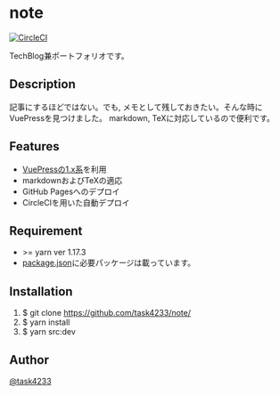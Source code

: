 # note

[![CircleCI](https://circleci.com/gh/task4233/note.svg?style=svg)](https://circleci.com/gh/task4233/note)

TechBlog兼ポートフォリオです。


## Description
記事にするほどではない。でも, メモとして残しておきたい。そんな時にVuePressを見つけました。
markdown, TeXに対応しているので便利です。

## Features

- [VuePressの1.x系](https://v1.vuepress.vuejs.org/)を利用
- markdownおよびTeXの適応
- GitHub Pagesへのデプロイ
- CircleCIを用いた自動デプロイ

## Requirement
- \>= yarn ver 1.17.3
- [package.json](https://github.com/task4233/note/blob/master/package.json)に必要パッケージは載っています。


## Installation
1. $ git clone https://github.com/task4233/note/
2. $ yarn install
3. $ yarn src:dev

## Author

[@task4233](https://twitter.com/task4233)
